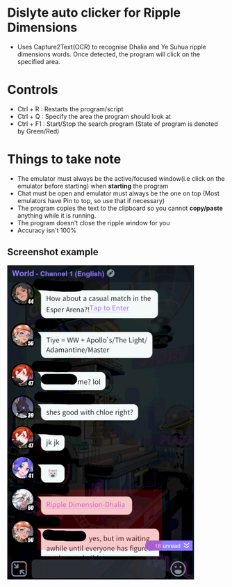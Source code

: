 # Dislyte auto clicker for Ripple Dimensions
- Uses Capture2Text(OCR) to recognise Dhalia and Ye Suhua ripple dimensions words. Once detected, the program will click on the specified area.

# Controls
- Ctrl + R : Restarts the program/script
- Ctrl + Q : Specify the area the program should look at
- Ctrl + F1 : Start/Stop the search program (State of program is denoted by Green/Red)

# Things to take note
- The emulator must always be the active/focused window(i.e click on the emulator before starting) when **starting** the program
- Chat must be open and emulator must always be the one on top (Most emulators have Pin to top, so use that if necessary)
- The program copies the text to the clipboard so you cannot **copy/paste** anything while it is running.
- The program doesn't close the ripple window for you
- Accuracy isn't 100%
## Screenshot example
![How it looks like](./images/Screenshot.png)

